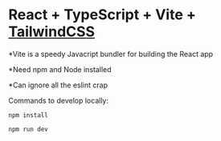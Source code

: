 # React + TypeScript + Vite + [TailwindCSS](https://tailwindcss.com/)

*Vite is a speedy Javacript bundler for building the React app

*Need npm and Node installed

*Can ignore all the eslint crap

Commands to develop locally:

`npm install`

`npm run dev`